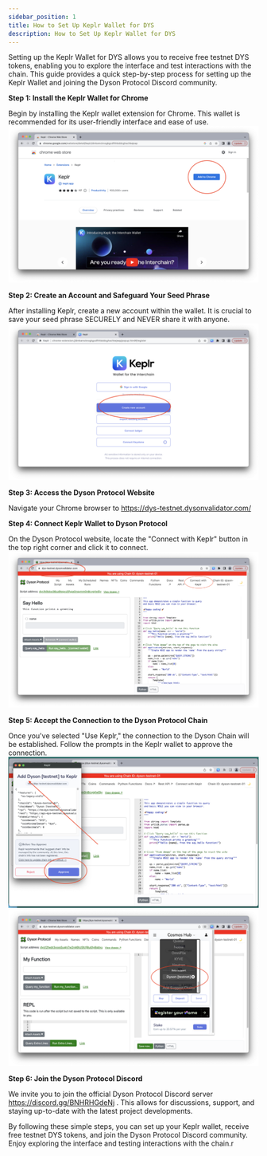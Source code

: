 ```yaml
---
sidebar_position: 1
title: How to Set Up Keplr Wallet for DYS
description: How to Set Up Keplr Wallet for DYS
---
```


Setting up the Keplr Wallet for DYS allows you to receive free testnet DYS tokens, enabling you to explore the interface and test interactions with the chain. This guide provides a quick step-by-step process for setting up the Keplr Wallet and joining the Dyson Protocol Discord community.

**Step 1: Install the Keplr Wallet for Chrome**

Begin by installing the Keplr wallet extension for Chrome. This wallet is recommended for its user-friendly interface and ease of use.
![](./1.png)

**Step 2: Create an Account and Safeguard Your Seed Phrase**

After installing Keplr, create a new account within the wallet. It is crucial to save your seed phrase SECURELY and NEVER share it with anyone.
![](./2.png)

**Step 3: Access the Dyson Protocol Website**

Navigate your Chrome browser to https://dys-testnet.dysonvalidator.com/


**Step 4: Connect Keplr Wallet to Dyson Protocol**

On the Dyson Protocol website, locate the "Connect with Keplr" button in the top right corner and click it to connect.
![](./3.png)


**Step 5: Accept the Connection to the Dyson Protocol Chain**

Once you've selected "Use Keplr," the connection to the Dyson Chain will be established. Follow the prompts in the Keplr wallet to approve the connection.
![](./4.png)
![](./5.png)

**Step 6: Join the Dyson Protocol Discord**

We invite you to join the official Dyson Protocol Discord server https://discord.gg/BNHRHGdeNj . This allows for discussions, support, and staying up-to-date with the latest project developments.

By following these simple steps, you can set up your Keplr wallet, receive free testnet DYS tokens, and join the Dyson Protocol Discord community. Enjoy exploring the interface and testing interactions with the chain.r





